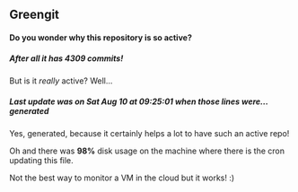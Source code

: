 ## Greengit

#### Do you wonder why this repository is so active?

##### After all it has 4309 commits!

But is it *really* active? Well...

##### Last update was on Sat Aug 10 at 09:25:01 when those lines were... generated

Yes, generated, because it certainly helps a lot to have such an active repo!

Oh and there was **98%** disk usage on the machine
where there is the cron updating this file.

Not the best way to monitor a VM in the cloud but it works! :)
